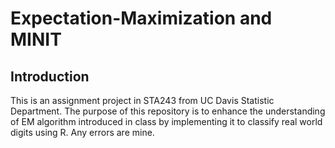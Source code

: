 # Expectation-Maximization and MINIT 


## Introduction
This is an assignment project in STA243 from UC Davis Statistic Department. The purpose of this repository is to enhance the understanding of EM algorithm introduced in class by implementing it to classify real world digits using R. Any errors are mine.
